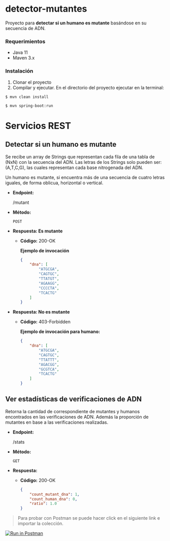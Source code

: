 # detector-mutantes
Proyecto para **detectar si un humano es mutante** basándose en su secuencia de ADN.

### Requerimientos
- Java 11
- Maven 3.x

### Instalación
1. Clonar el proyecto
2. Compilar y ejecutar. En el directorio del proyecto ejecutar en la terminal:

```console
$ mvn clean install

$ mvn spring-boot:run
```

# Servicios REST

**Detectar si un humano es mutante**
----
Se recibe un array de Strings que representan cada fila de una tabla de (NxN) con la secuencia del ADN. Las letras de los Strings solo pueden ser: (A,T,C,G), las cuales representan cada base nitrogenada del ADN.

Un humano es mutante, si encuentra más de una secuencia de cuatro letras iguales, de forma oblicua, horizontal o vertical.

* **Endpoint:**

  /mutant

* **Método:**

   `POST` 

* **Respuesta: Es mutante**
  
  * **Código:** 200-OK <br />
 
    **Ejemplo de invocación**
    ```json
    {
        "dna": [
            "ATGCGA",
            "CAGTGC",
            "TTATGT",
            "AGAAGG",
            "CCCCTA",
            "TCACTG"
        ]
    }
    ```
* **Respuesta: No es mutante**

  * **Código:** 403-Forbidden <br />
  
    **Ejemplo de invocación para humano:**
    ```json
    {
        "dna": [
            "ATGCGA",
            "CAGTGC",
            "TTATTT",
            "AGACGG",
            "GCGTCA",
            "TCACTG"
        ]
    }
    ```

**Ver estadísticas de verificaciones de ADN**
----
Retorna la cantidad de correspondiente de mutantes y humanos encontrados en las verificaciones de ADN. Además la proporción de mutantes en base a las verificaciones realizadas.

* **Endpoint:**

  /stats

* **Método:**

   `GET` 

* **Respuesta:**
  
  * **Código:** 200-OK <br />
    ```json
    {
        "count_mutant_dna": 1,
        "count_human_dna": 0,
        "ratio": 1.0
    }
    ```

> Para probar con Postman se puede hacer click en el siguiente link e importar la colección.

[![Run in Postman](https://run.pstmn.io/button.svg)](https://app.getpostman.com/run-collection/7ea7b3d3f2f6e0cbc734)
